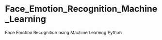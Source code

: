 # Face_Emotion_Recognition_Machine_Learning
Face Emotion Recognition using Machine Learning Python


